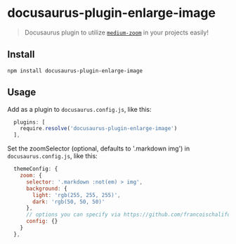 # docusaurus-plugin-enlarge-image

> Docusaurus plugin to utilize [`medium-zoom`](https://www.npmjs.com/package/medium-zoom) in your projects easily!

## Install

```shell
npm install docusaurus-plugin-enlarge-image
```

## Usage

Add as a plugin to `docusaurus.config.js`, like this:

```js
  plugins: [
    require.resolve('docusaurus-plugin-enlarge-image')
  ],
```

Set the zoomSelector (optional, defaults to '.markdown img') in `docusaurus.config.js`, like this:

```js
  themeConfig: {
    zoom: {
      selector: '.markdown :not(em) > img',
      background: {
        light: 'rgb(255, 255, 255)',
        dark: 'rgb(50, 50, 50)'
      },
      // options you can specify via https://github.com/francoischalifour/medium-zoom#usage
      config: {}
    }
  },
```
